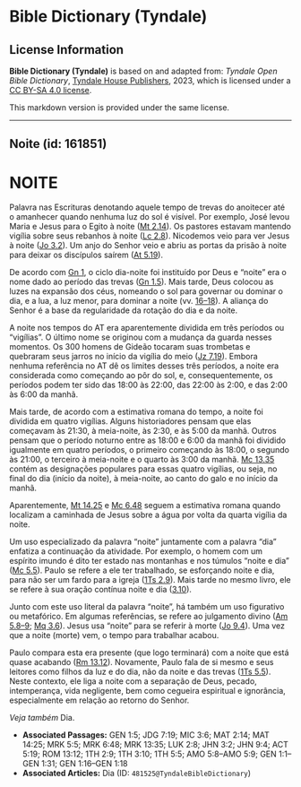 # Bible Dictionary (Tyndale)

## License Information

**Bible Dictionary (Tyndale)** is based on and adapted from: _Tyndale Open Bible Dictionary_, [Tyndale House Publishers](https://tyndaleopenresources.com/), 2023, which is licensed under a [CC BY-SA 4.0 license](https://creativecommons.org/licenses/by-sa/4.0/legalcode.en).

This markdown version is provided under the same license.



--------------------------------

## Noite (id: 161851)

NOITE
=====

Palavra nas Escrituras denotando aquele tempo de trevas do anoitecer até o amanhecer quando nenhuma luz do sol é visível. Por exemplo, José levou Maria e Jesus para o Egito à noite ([Mt 2\.14](https://ref.ly/Matt2:14)). Os pastores estavam mantendo vigília sobre seus rebanhos à noite ([Lc 2\.8](https://ref.ly/Luke2:8)). Nicodemos veio para ver Jesus à noite ([Jo 3\.2](https://ref.ly/John3:2)). Um anjo do Senhor veio e abriu as portas da prisão à noite para deixar os discípulos saírem ([At 5\.19](https://ref.ly/Acts5:19)).

De acordo com [Gn 1](https://ref.ly/Gen1:1-Gen1:31), o ciclo dia\-noite foi instituído por Deus e “noite” era o nome dado ao período das trevas ([Gn 1\.5](https://ref.ly/Gen1:5)). Mais tarde, Deus colocou as luzes na expansão dos céus, nomeando o sol para governar ou dominar o dia, e a lua, a luz menor, para dominar a noite (vv. [16–18](https://ref.ly/Gen1:16-Gen1:18)). A aliança do Senhor é a base da regularidade da rotação do dia e da noite.

A noite nos tempos do AT era aparentemente dividida em três períodos ou “vigílias”. O último nome se originou com a mudança da guarda nesses momentos. Os 300 homens de Gideão tocaram suas trombetas e quebraram seus jarros no início da vigília do meio ([Jz 7\.19](https://ref.ly/Judg7:19)). Embora nenhuma referência no AT dê os limites desses três períodos, a noite era considerada como começando ao pôr do sol, e, consequentemente, os períodos podem ter sido das 18:00 às 22:00, das 22:00 às 2:00, e das 2:00 às 6:00 da manhã.

Mais tarde, de acordo com a estimativa romana do tempo, a noite foi dividida em quatro vigílias. Alguns historiadores pensam que elas começavam às 21:30, à meia\-noite, às 2:30, e às 5:00 da manhã. Outros pensam que o período noturno entre as 18:00 e 6:00 da manhã foi dividido igualmente em quatro períodos, o primeiro começando às 18:00, o segundo às 21:00, o terceiro à meia\-noite e o quarto às 3:00 da manhã. [Mc 13\.35](https://ref.ly/Mark13:35) contém as designações populares para essas quatro vigílias, ou seja, no final do dia (início da noite), à meia\-noite, ao canto do galo e no início da manhã.

Aparentemente, [Mt 14\.25](https://ref.ly/Matt14:25) e [Mc 6\.48](https://ref.ly/Mark6:48) seguem a estimativa romana quando localizam a caminhada de Jesus sobre a água por volta da quarta vigília da noite.

Um uso especializado da palavra “noite” juntamente com a palavra “dia” enfatiza a continuação da atividade. Por exemplo, o homem com um espírito imundo é dito ter estado nas montanhas e nos túmulos “noite e dia” ([Mc 5\.5](https://ref.ly/Mark5:5)). Paulo se refere a ele ter trabalhado, se esforçando noite e dia, para não ser um fardo para a igreja ([1Ts 2\.9](https://ref.ly/1Thess2:9)). Mais tarde no mesmo livro, ele se refere à sua oração contínua noite e dia ([3\.10](https://ref.ly/1Thess3:10)).

Junto com este uso literal da palavra “noite”, há também um uso figurativo ou metafórico. Em algumas referências, se refere ao julgamento divino ([Am 5\.8–9](https://ref.ly/Amos5:8-Amos5:9); [Mq 3\.6](https://ref.ly/Mic3:6)). Jesus usa “noite” para se referir à morte ([Jo 9\.4](https://ref.ly/John9:4)). Uma vez que a noite (morte) vem, o tempo para trabalhar acabou.

Paulo compara esta era presente (que logo terminará) com a noite que está quase acabando ([Rm 13\.12](https://ref.ly/Rom13:12)). Novamente, Paulo fala de si mesmo e seus leitores como filhos da luz e do dia, não da noite e das trevas ([1Ts 5\.5](https://ref.ly/1Thess5:5)). Neste contexto, ele liga a noite com a separação de Deus, pecado, intemperança, vida negligente, bem como cegueira espiritual e ignorância, especialmente em relação ao retorno do Senhor.

*Veja também* Dia.

* **Associated Passages:** GEN 1:5; JDG 7:19; MIC 3:6; MAT 2:14; MAT 14:25; MRK 5:5; MRK 6:48; MRK 13:35; LUK 2:8; JHN 3:2; JHN 9:4; ACT 5:19; ROM 13:12; 1TH 2:9; 1TH 3:10; 1TH 5:5; AMO 5:8–AMO 5:9; GEN 1:1–GEN 1:31; GEN 1:16–GEN 1:18
* **Associated Articles:** Dia (ID: `481525@TyndaleBibleDictionary`)

